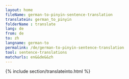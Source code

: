 ```yaml
---
layout: home
fileName: german-to-pinyin-sentence-translation
translatein: german_to_pinyin
folderName : translate
lang: de
from: de
to: zh
langname: german-to
permalink: /de/german-to-pinyin-sentence-translation
tool: sentence-translations
matchurls: en&&de&&zh
---
```

{% include section/translateinto.html %}
